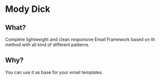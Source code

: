 # Mody Dick

## What?

Complete lightweight and clean responsive Email Framework based on th method with all kind of different patterns.

## Why?

You can use it as base for your email templates.
